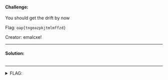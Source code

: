 #### Challenge:

You should get the drift by now

Flag:
`oap{tngeazpkjtmlmffzd}`

Creator: emalcxe!

---

#### Solution:

```bash
```

---

<details><summary>FLAG:</summary>

```
wpi{igotthedriftbynow}
```

</details>
<br/>
